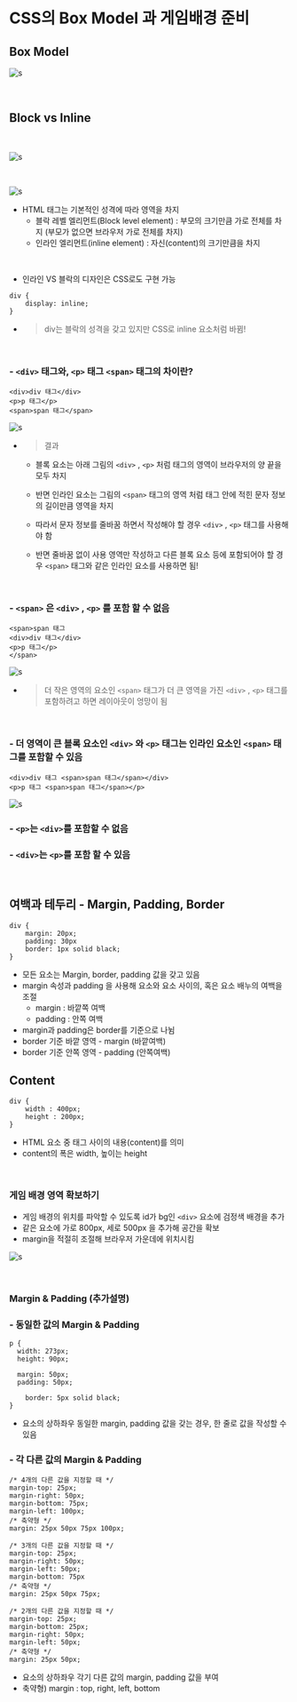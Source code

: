 # CSS의 Box Model 과 게임배경 준비

## Box Model

![s](./img/Box_Model.png)

<br>

## Block vs Inline

<br>

![s](./img/Block.png)

<br>

![s](./img/Inline.png)

- HTML 태그는 기본적인 성격에 따라 영역을 차지
  - 블락 레벨 엘리먼트(Block level element) : 부모의 크기만큼 가로 전체를 차지 (부모가 없으면 브라우저 가로 전체를 차지)
  - 인라인 엘리먼트(inline element) : 자신(content)의 크기만큼을 차지

<br>

- 인라인 VS 블락의 디자인은 CSS로도 구현 가능

```
div {
	display: inline;
}
```

- > div는 블락의 성격을 갖고 있지만 CSS로 inline 요소처럼 바뀜!

<br>

### - `<div>` 태그와, `<p>` 태그 `<span>` 태그의 차이란?

```
<div>div 태그</div>
<p>p 태그</p>
<span>span 태그</span>
```

![s](./img/div_span_p.png)

- > 결과

  - 블록 요소는 아래 그림의 `<div>` , `<p>` 처럼 태그의 영역이 브라우저의 양 끝을 모두 차지
  - 반면 인라인 요소는 그림의 `<span>` 태그의 영역 처럼 태그 안에 적힌 문자 정보의 길이만큼 영역을 차지

  - 따라서 문자 정보를 줄바꿈 하면서 작성해야 할 경우 `<div>` , `<p>` 태그를 사용해야 함
  - 반면 줄바꿈 없이 사용 영역만 작성하고 다른 블록 요소 등에 포함되어야 할 경우 `<span>` 태그와 같은 인라인 요소를 사용하면 됨!

  <br>

### - `<span>` 은 `<div>` , `<p>` 를 포함 할 수 없음

```
<span>span 태그
<div>div 태그</div>
<p>p 태그</p>
</span>
```

![s](./img/div_span_p2.png)

- > 더 작은 영역의 요소인 `<span>` 태그가 더 큰 영역을 가진 `<div>` , `<p>` 태그를 포함하려고 하면 레이아웃이 엉망이 됨

<br>

### - 더 영역이 큰 블록 요소인 `<div>` 와 `<p>` 태그는 인라인 요소인 `<span>` 태그를 포함할 수 있음

```
<div>div 태그 <span>span 태그</span></div>
<p>p 태그 <span>span 태그</span></p>
```

![s](./img/div_span_p3.png)

### - `<p>`는 `<div>`를 포함할 수 없음

### - `<div>`는 `<p>`를 포함 할 수 있음

<br>

## 여백과 테두리 - Margin, Padding, Border

```
div {
	margin: 20px;
	padding: 30px
	border: 1px solid black;
}
```

- 모든 요소는 Margin, border, padding 값을 갖고 있음
- margin 속성과 padding 을 사용해 요소와 요소 사이의, 혹은 요소 배누의 여백을 조절
  - margin : 바깥쪽 여백
  - padding : 안쪽 여백
- margin과 padding은 border를 기준으로 나뉨
- border 기준 바깥 영역 - margin (바깥여백)
- border 기준 안쪽 영역 - padding (안쪽여백)

## Content

```
div {
	width : 400px;
	height : 200px;
}
```

- HTML 요소 중 태그 사이의 내용(content)를 의미
- content의 폭은 width, 높이는 height

<br>

### 게임 배경 영역 확보하기

- 게임 배경의 위치를 파악할 수 있도록 id가 bg인 `<div>` 요소에 검정색 배경을 추가
- 같은 요소에 가로 800px, 세로 500px 을 추가해 공간을 확보
- margin을 적절히 조절해 브라우저 가운데에 위치시킴

![s](./img/margin.png)

<br>

### Margin & Padding (추가설명)

### - 동일한 값의 Margin & Padding

```
p {
  width: 273px;
  height: 90px;

  margin: 50px;
  padding: 50px;

	border: 5px solid black;
}
```

- 요소의 상하좌우 동일한 margin, padding 값을 갖는 경우, 한 줄로 값을 작성할 수 있음

### - 각 다른 값의 Margin & Padding

```
/* 4개의 다른 값을 지정할 때 */
margin-top: 25px;
margin-right: 50px;
margin-bottom: 75px;
margin-left: 100px;
/* 축약형 */
margin: 25px 50px 75px 100px;

/* 3개의 다른 값을 지정할 때 */
margin-top: 25px;
margin-right: 50px;
margin-left: 50px;
margin-bottom: 75px
/* 축약형 */
margin: 25px 50px 75px;

/* 2개의 다른 값을 지정할 때 */
margin-top: 25px;
margin-bottom: 25px;
margin-right: 50px;
margin-left: 50px;
/* 축약형 */
margin: 25px 50px;
```

- 요소의 상하좌우 각기 다른 값의 margin, padding 값을 부여
- 축약형) margin : top, right, left, bottom
